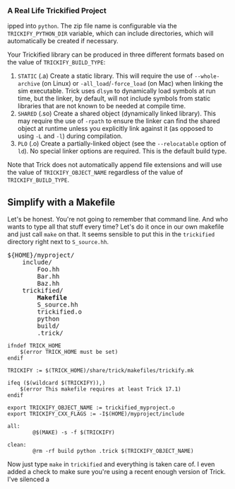 ### A Real Life Trickified Project

ipped into `python`. The zip file name is configurable via the `TRICKIFY_PYTHON_DIR` variable, which can include directories, which will automatically be created if necessary.

Your Trickified library can be produced in three different formats based on the value of `TRICKIFY_BUILD_TYPE`:
1. `STATIC` (.a)
Create a static library. This will require the use of `--whole-archive` (on Linux) or `-all_load`/`-force_load` (on Mac) when linking the sim executable. Trick uses `dlsym` to dynamically load symbols at run time, but the linker, by default, will not include symbols from static libraries that are not known to be needed at compile time.
2. `SHARED` (.so)
Create a shared object (dynamically linked library). This may require the use of `-rpath` to ensure the linker can find the shared object at runtime unless you explicitly link against it (as opposed to using `-L` and `-l`) during compilation.
3. `PLO` (.o)
Create a partially-linked object (see the `--relocatable` option of `ld`). No special linker options are required. This is the default build type.

Note that Trick does not automatically append file extensions and will use the value of `TRICKIFY_OBJECT_NAME` regardless of the value of `TRICKIFY_BUILD_TYPE`.

## Simplify with a Makefile
Let's be honest. You're not going to remember that command line. And who wants to type all that stuff every time? Let's do it once in our own makefile and just call `make` on that. It seems sensible to put this in the `trickified` directory right next to `S_source.hh`.

<pre>${HOME}/myproject/
    include/
        Foo.hh
        Bar.hh
        Baz.hh
    trickified/
        <b>Makefile</b>
        S_source.hh
        trickified.o
        python
        build/
        .trick/</pre>

```make
ifndef TRICK_HOME
    $(error TRICK_HOME must be set)
endif

TRICKIFY := $(TRICK_HOME)/share/trick/makefiles/trickify.mk

ifeq ($(wildcard $(TRICKIFY)),)
    $(error This makefile requires at least Trick 17.1)
endif

export TRICKIFY_OBJECT_NAME := trickified_myproject.o
export TRICKIFY_CXX_FLAGS := -I$(HOME)/myproject/include

all:
        @$(MAKE) -s -f $(TRICKIFY)

clean:
        @rm -rf build python .trick $(TRICKIFY_OBJECT_NAME)
```

Now just type `make` in `trickified` and everything is taken care of. I even added a check to make sure you're using a recent enough version of Trick. I've silenced a
